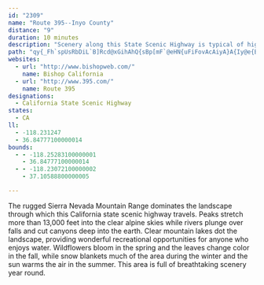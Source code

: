 ```yaml
---
id: "2309"
name: "Route 395--Inyo County"
distance: "9"
duration: 10 minutes
description: "Scenery along this State Scenic Highway is typical of high desert meadows, with peaks of the Sierra Nevada visible in the west."
path: "qy{_Fh`spUsRbDiL`B]Rcd@xGihAhQ{sBp[mF`@eHN{uFiFovAcAiyA}A{Iy@e{BqYig@cG{Fe@ysEsQwGS}FDigBtJUEaNp@y`@fCaJf@iDHuBT{Cj@cBl@cCnA}C`C}HhHmFpCkp@pPeoFrlA"
websites:
  - url: "http://www.bishopweb.com/"
    name: Bishop California
  - url: "http://www.395.com/"
    name: Route 395
designations:
  - California State Scenic Highway
states:
  - CA
ll:
  - -118.231247
  - 36.84777100000014
bounds:
  - - -118.25283100000001
    - 36.84777100000014
  - - -118.23072100000002
    - 37.10588800000005

---
```


<p>The rugged Sierra Nevada Mountain Range dominates the landscape through which this California state scenic highway travels.  Peaks stretch more than 13,000 feet into the clear alpine skies while rivers plunge over falls and cut canyons deep into the earth.  Clear mountain lakes dot the landscape, providing wonderful recreational opportunities for anyone who enjoys water.  Wildflowers bloom in the spring and the leaves change color in the fall, while snow blankets much of the area during the winter and the sun warms the air in the summer.  This area is full of breathtaking scenery year round.</p>
